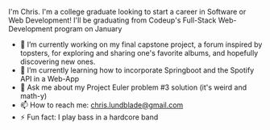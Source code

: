 I'm Chris. I'm a college graduate looking to start a career in Software or Web Development! I'll be graduating from Codeup's Full-Stack Web-Development program on January 

- 🔭 I’m currently working on my final capstone project, a forum inspired by topsters, for exploring and sharing one's favorite albums, and hopefully discovering new ones.
- 🌱 I’m currently learning how to incorporate Springboot and the Spotify API in a Web-App
- 💬 Ask me about my Project Euler problem #3 solution (it's weird and math-y)
- 📫 How to reach me: chris.lundblade@gmail.com 
- ⚡ Fun fact: I play bass in a hardcore band
